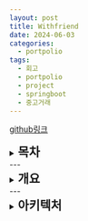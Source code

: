 ```yaml
---
layout: post
title: Withfriend
date: 2024-06-03
categories:
  - portpolio
tags:
  - 회고
  - portpolio
  - project
  - springboot
  - 중고거래
---
```


[github링크](https://github.com/Jiggy97/withfriend)


<details> 
  <summary><h2 style="display:inline">목차</h2></summary> 
  <div markdown="1">
    - [개요](#개요)
    - [아키텍처](#아키텍처)
      - [서비스 아키텍처](#서비스-아키텍처)
      - [DB 아키텍처](#db-아키텍처)
  </div>
</details>
---
<details id="개요">
  <summary><h2 style="display:inline">개요</h2></summary>
  <div markdown="1"> 
    - 혼자 힘으로 기획부터 개발까지 전부 설계하고 개발하기 위해 
      - 프로젝트 사이클 이해도 향상 
      - 개발 능력 향상 
        - 코드 한 줄, 한 줄 명분과 이해를 바탕으로 작성 
      - 문제해결 능력 향상 
    - 기획 의도 
      - 중고거래의 단점 중 하나인 익명성 해소 
        - SNS를 활용해 친구와 즐기는 중고거래 서비스 개발 
    - 주요 기능 
      - OAuth 2.0 기반 로그인 서비스 
      - 사용자 간 중고거래
  </div>
</details>
---
<details id="아키텍처">
  <summary><h2 style="display:inline">아키텍처</h2></summary>
  <div markdown="1">
    ### 서비스 아키텍처
    내용
    
    ### DB 아키텍처
    내용
  </div>
</details>
